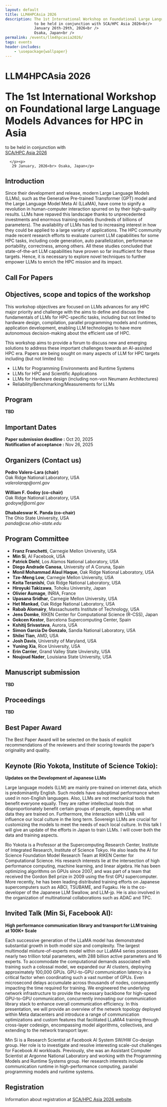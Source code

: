 ```yaml
---
layout: default
title: LLM4HPCAsia 2026 
description: The 1st International Workshop on Foundational Large Language Models Advances for HPC in Asia<br />
             to be held in conjunction with SCA/HPC Asia 2026<br/>
             January 26th-29th, 2026<br />
             Osaka, Japan<br />
permalink: /events/llm4hpcasia2026/
tags: events
header-includes:
    - \usepackage{wallpaper}
---
```



<html><head><meta http-equiv="Content-Type" content="text/html; charset=UTF-8">
<title>LLM4HPCAsia 2026</title>

<link rel="stylesheet" href="./2026-01-26-LLM4HPCASIA-files/llm4hpc2026asia.css" type="text/css">
</head>
<body>



<div class="header">
      <h1>LLM4HPCAsia 2026 </h1>
      <h2><font size="6">
The 1st International Workshop on Foundational large Language Models Advances for HPC in Asia</font></h2>
      <p>to be held in conjunction with<br>
	      <a href="https://www.sca-hpcasia2026.jp">SCA/HPC Asia 2026</a>
      </p><p>

      </p><p>
       29 January, 2026<br> Osaka, Japan</p>
</div>

<div class="body">


<h2>Introduction</h2>
<p>
Since their development and release, modern Large Language Models (LLMs), such as the Generative Pre-trained Transformer (GPT) model and the Large Language Model Meta AI (LLaMA), have come to signify a revolution in human-computer interaction spurred on by their high-quality results. LLMs have repaved this landscape thanks to unprecedented investments and enormous training models (hundreds of billions of parameters). The availability of LLMs has led to increasing interest in how they could be applied to a large variety of applications. The HPC community made recent research efforts to evaluate current LLM capabilities for some HPC tasks, including code generation, auto parallelization, performance portability, correctness, among others. All these studies concluded that state-of-the-art LLM capabilities have proven so far insufficient for these targets. Hence, it is necessary to explore novel techniques to further empower LLMs to enrich the HPC mission and its impact.
</p>

<h2>Call For Papers</h2>
<h2>Objectives, scope and topics of the workshop</h2>
<p>
This workshop objectives are focused on LLMs advances for any HPC major priority and challenge with the aims to define and discuss the fundamentals of LLMs for HPC-specific tasks, including but not limited to hardware design, compilation, parallel programming models and runtimes, application development, enabling LLM technologies to have more autonomous decision-making about the efficient use of HPC.

This workshop aims to provide a forum to discuss new and emerging solutions to address
these important challenges towards an AI-assisted HPC era. Papers are being sought on many
aspects of LLM for HPC targets including (but not limited to):
</p>
            <ul>
		<li>LLMs for Programming Environments and Runtime Systems</li>
		<li>LLMs for HPC and Scientific Applications</li>
	        <li>LLMs for Hardware design (including non-von Neumann Architectures)</li>
                <li>Reliability/Benchmarking/Measurements for LLMs</li>
            </ul>


<h2>Program</h2>
<p>
<strong>TBD</strong><br>
<!--
<strong>9,00AM-9,15AM</strong>: Opening Pedro Valero-Lara<br>
<strong>9,15AM-10,00AM</strong>: Keynote: LLM-enabled swarm intelligent agents for resilient HPC infrastructures, Prasanna Balaprakash<br>
<strong>10,00AM-10,30AM</strong>: First talk: Analysis of MPI Parallel Code Generated by GPT-4o, Rin Tanaka<br>
<strong>10,30AM-11,00AM</strong>: Second talk: LLM & HPC:Benchmarking DeepSeek's Performance in High-Performance Computing Tasks, Patrick Diehl<br>
<strong>11,00AM-11,30AM</strong>: Break<br>
<strong>11,30AM-12,00PM</strong>: Third talk: Leveraging AI for productive and trustworthy HPC software: challenges and research directions, Pedro Valero-Lara<br>
<strong>12,00PM- 1,00PM</strong>: Panel: LLM4HPC --Challenges and Opportunities<br>
<strong>Moderator</strong>: Daniel Lee Nichols<br>
<strong>Panelists</strong>: Jeffrey S. Vetter, Prasanna Balaprakash, Rin Tanaka, Patrick Diehl, Pedro Valero-Lara<br>	
-->
</p>


<h2>Important Dates</h2>
<p>
<strong>Paper submission deadline :</strong> Oct 20, 2025<br>
<strong>Notification of acceptance :</strong> Nov 26, 2025<br>
<!--
<strong>Camera-ready papers due :</strong> May 16, 2025<br>
<strong>Workshop day:</strong> June 13, 2025<br>
-->
</p>

<!--
<h2>Steering Committee</h2>
<p>
<strong>TBD</strong><br>
<strong>Jeffrey S. Vetter</strong>, Oak Ridge National Laboratory, USA<br>
</p>
<p>
<strong>Rosa M. Badia</strong>, Barcelona Supercomputing Center, Spain<br>
</p>
<p>
<strong>Franz Franchetti</strong>, Carnegie Mellon University, USA<br>
</p>
<p>
<strong>Enrique Quintana Orti</strong>, Universitat Politecnica de Valencia, Spain<br>
</p>
<p>
<strong>Abhinav Bhatele</strong>, University of Maryland, USA<br>
</p>
-->

<h2>Organizers (Contact us)</h2>

<p>
<strong>Pedro Valero-Lara (chair)</strong><br>
Oak Ridge National Laboratory, USA<br>
<i>valerolarap@ornl.gov</i>
</p>
<p>
<strong>William F. Godoy (co-chair)</strong><br>
Oak Ridge National Laboratory, USA<br>
<i>godoywf@ornl.gov</i>
</p>
<p>
<strong>Dhabaleswar K. Panda (co-chair)</strong><br>
The Ohio State University, USA<br>
<i>panda@cse.ohio-state.edu</i>
</p>

<h2>Program Committee</h2>
<!--
<strong>TBD</strong><br>
-->
<ul>
<li><strong>Franz Franchetti</strong>, Carnegie Mellon University, USA</li>
<li><strong>Min Si</strong>, AI Facebook, USA</li>
<li><strong>Patrick Diehl</strong>, Los Alamos National Laboratory, USA</li>
<li><strong>Diego Andrade Canosa</strong>, University of A Coruna, Spain</li>
<li><strong>Monil Mohammad Alaul Haque</strong>, Oak Ridge National Laboratory, USA</li>
<li><strong>Tze-Meng Low</strong>, Carnegie Mellon University, USA</li>
<li><strong>Keita Teranishi</strong>, Oak Ridge National Laboratory, USA</li>
<li><strong>Hiroyuki Takizawa</strong>, Tohoku University, Japan</li>
<li><strong>Olivier Aumage</strong>, INRIA, France</li>
<li><strong>Upasana Sridhar</strong>, Carnegie Mellon University, USA</li>
<li><strong>Het Mankad</strong>, Oak Ridge National Laboratory, USA</li>
<li><strong>Rabab Alomairy</strong>, Massachusetts Institute of Technology, USA</li>
<li><strong>Jens Domke</strong>, RIKEN Center for Computational Science (R-CSS), Japan</li>
<li><strong>Gokcen Kestor</strong>, Barcelona Supercomputing Center, Spain</li>
<li><strong>Kshitij Srivastava</strong>, Aurora, USA</li>
<li><strong>Simon Garcia De Gonzalo</strong>, Sandia National Laboratory, USA</li>
<li><strong>Shilei Tian</strong>, AMD, USA</li>
<li><strong>Josh Davis</strong>, University of Maryland, USA</li>
<li><strong>Yuning Xia</strong>, Rice University, USA</li>
<li><strong>Erin Carrier</strong>, Grand Valley State Unviersity, USA</li>
<li><strong>Noujoud Nader</strong>, Louisiana State University, USA</li>
<!--
<li><strong>Samuel Williams</strong>, Lawrence Berkeley National Laboratory, USA</li>
<li><strong>Prasanna Balaprakash</strong>, Oak Ridge National Laboratory, USA</li>
<li><strong>Johannes Blaschke</strong>, Lawrence Berkeley National Laboratory, USA</li>
<li><strong>Ramakrishnan (Ramki) Kannan</strong>, Oak Ridge National Laboratory, USA</li>
<li><strong>Ignacio Laguna</strong>, Lawrence Livermore National Laboratory, USA</li>
<li><strong>Johannes Doerfert</strong>, Lawrence Livermore National Laboratory, USA</li>
<li><strong>Simon Garcia De Gonzalo</strong>, Sandia National Laboratory, USA</li>
<li><strong>Dario Garcia Casulla</strong>, Barcelona Supercomputing Center, Spain</li>
<li><strong>Michel Schanen</strong>, Argonne National Laboratory, USA</li>
<li><strong>William F. Godoy</strong>, Oak Ridge National Laboratory, USA</li>
<li><strong>Damian Rouson</strong>, Lawrence Berkeley National Laboratory, USA</li>
<li><strong>Narasinga Rao Minskar</strong>, Oak Ridge National Laboratory, USA</li>
<li><strong>Sunita Chandrasekaran</strong>, University of Delaware, USA</li>
<li><strong>Arjun Guha</strong>, Northeastern University, USA</li>
-->
</ul>

<h2>Manuscript submission</h2>
<strong>TBD</strong><br>
<!--
<p>
We invite submissions of original, unpublished research and experiential papers. 
Papers should be between <strong>6 to 12</strong> pages in length (including a bibliography and appendices, with two possible extra pages after the review to address the reviewer’s comments), formatted according to <a href="https://www.springer.com/de/it-informatik/lncs"> Springer’s Lecture Notes in Computer Science (LNCS)</a>. All paper submissions will be managed electronically via <a href="https://easychair.org/my/conference?conf=llm4hpc">EasyChair</a>.
</p>
-->

<h2>Proceedings</h2>
<strong>TBD</strong><br>
<!--
<p>
All accepted papers will be published in the ISC-HPC Workshops 2025 proceedings by SpringerLink. 
</p> 
-->

<h2>Best Paper Award</h2>
<p>
The Best Paper Award will be selected on the basis of explicit recommendations of the reviewers and their scoring towards the paper’s originality and quality. 
</p> 


<h2><strong>Keynote (Rio Yokota, Institute of Science Tokio):</strong></h2> <strong>Updates on the Development of Japanese LLMs</strong>
<p>
Large language models (LLM) are mainly pre-trained on internet data, which is predominantly English. Such models have suboptimal performance when used in non-English languages. Also, LLMs are not mechanical tools that benefit everyone equally. They are rather intellectual tools that disproportionately benefit certain groups of people, depending on what data they are trained on. Furthermore, the interaction with LLMs will influence our local culture in the long term. Sovereign LLMs are crucial for customizing the models to meet the needs of each local culture. In this talk I will give an update of the efforts in Japan to train LLMs. I will cover both the data and training aspects.
</p>
<p>
Rio Yokota is a Professor at the Supercomputing Research Center, Institute of Integrated Research, Institute of Science Tokyo. He also leads the AI for Science Foundation Model Research Team at RIKEN Center for Computational Science. His research interests lie at the intersection of high performance computing, machine learning, and linear algebra. He has been optimizing algorithms on GPUs since 2007, and was part of a team that received the Gordon Bell prize in 2009 using the first GPU supercomputer. More recently, he has been leading distributed training efforts on Japanese supercomputers such as ABCI, TSUBAME, and Fugaku. He is the co-developer of the Japanese LLM Swallow, and LLM-jp. He is also involved in the organization of multinational collaborations such as ADAC and TPC.
</p>


<h2><strong>Invited Talk (Min Si, Facebook AI):</strong></h2> <strong>High performance communication library and transport for LLM training at 100K+ Scale</strong>
<p>
Each successive generation of the LLaMA model has demonstrated substantial growth in both model size and complexity. The largest multimodal mixture-of-experts model within our LLaMA4 series possesses nearly two trillion total parameters, with 288 billion active parameters and 16 experts. To accommodate the computational demands associated with training such a colossal model, we expanded our AI clusters, deploying approximately 100,000 GPUs. GPU-to-GPU communication latency is a critical factor when coordinating such a vast number of GPUs. Even microsecond delays accumulate across thousands of nodes, consequently impacting the time required for training. We engineered the underlying network infrastructure to provide the necessary backbone for high-speed GPU-to-GPU communication, concurrently innovating our communication library stack to enhance overall communication efficiency. In this presentation, we will provide an overview of the network topology deployed within Meta datacenters and introduce a range of communication optimizations and custom features that facilitated LLaMA4 training through cross-layer codesign, encompassing model algorithms, collectives, and extending to the network transport layer.
</p>
<p>
Min Si is a Research Scientist at Facebook AI System SW/HW Co-design group. Her role is to investigate and resolve interesting scale-out challenges for Facebook AI workloads. Previously, she was an Assistant Computer Scientist at Argonne National Laboratory and working with the Programming Models and Runtime Systems group. Her research interests include communication runtime in high-performance computing, parallel programming models and runtime systems.
</p>

<p>
</p><h2>Registration</h2>
<p> 
Information about registration at <a href="https://www.sca-hpcasia2026.jp">SCA/HPC Asia 2026 website</a>.
</p>
